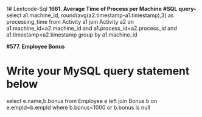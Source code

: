 1# Leetcode-Sql
**1661. Average Time of Process per Machine**
**#SQL query-**
select a1.machine_id, round(avg(a2.timestamp-a1.timestamp),3) as processing_time
from Activity a1
join Activity a2
on a1.machine_id=a2.machine_id
and a1.process_id=a2.process_id
and a1.timestamp<a2.timestamp
group by a1.machine_id

**#577. Employee Bonus**
# Write your MySQL query statement below
select e.name,b.bonus
from Employee e
left join Bonus b
on e.empId=b.empId
where b.bonus<1000
or b.bonus is null
